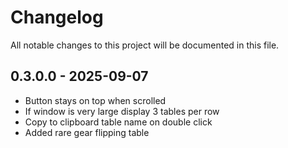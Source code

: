 # Changelog

All notable changes to this project will be documented in this file.

## 0.3.0.0 - 2025-09-07

- Button stays on top when scrolled
- If window is very large display 3 tables per row
- Copy to clipboard table name on double click
- Added rare gear flipping table
